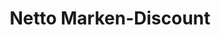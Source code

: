 ---
title: "Netto Marken-Discount"
url: /frankenthal-pfalz/netto-marken-discount/
shop: Supermarkt
---